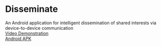 Disseminate
===========
An Android application for intelligent dissemination of shared interests via device-to-device communication  
[Video Demonstration](http://goo.gl/gXe6g5)  
[Android APK](http://goo.gl/uwHxvz)
